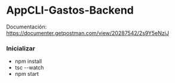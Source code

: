 # AppCLI-Gastos-Backend

Documentación: https://documenter.getpostman.com/view/20287542/2s9Y5eNziJ

### Inicializar 

- npm install
- tsc --watch
- npm start

